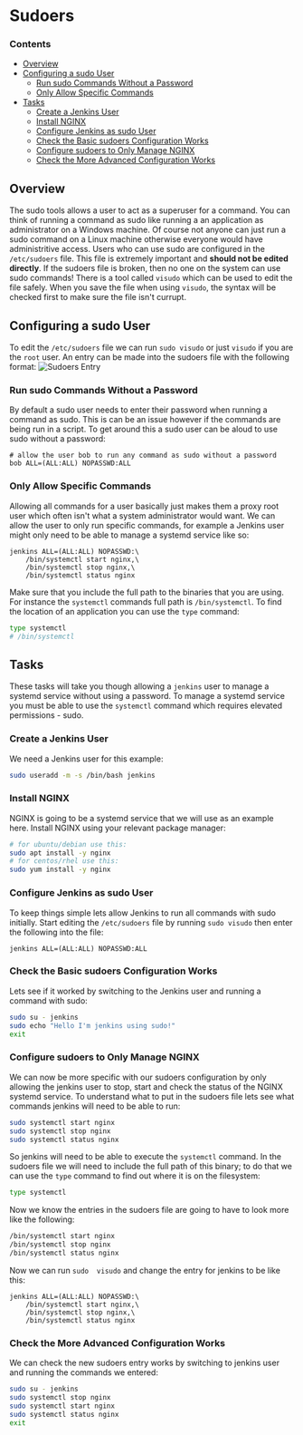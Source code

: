 <!--PROPS
{
    "prereqs": [
        "linux/nano",
        "linux/vi"
    ]
}
-->
# Sudoers
<!--TOC_START-->
### Contents
- [Overview](#overview)
- [Configuring a sudo User](#configuring-a-sudo-user)
	- [Run sudo Commands Without a Password](#run-sudo-commands-without-a-password)
	- [Only Allow Specific Commands](#only-allow-specific-commands)
- [Tasks](#tasks)
	- [Create a Jenkins User](#create-a-jenkins-user)
	- [Install NGINX](#install-nginx)
	- [Configure Jenkins as sudo User](#configure-jenkins-as-sudo-user)
	- [Check the Basic sudoers Configuration Works](#check-the-basic-sudoers-configuration-works)
	- [Configure sudoers to Only Manage NGINX](#configure-sudoers-to-only-manage-nginx)
	- [Check the More Advanced Configuration Works](#check-the-more-advanced-configuration-works)

<!--TOC_END-->
## Overview
The sudo tools allows a user to act as a superuser for a command.
You can think of running a command as sudo like running a an application as administrator on a Windows machine.
Of course not anyone can just run a sudo command on a Linux machine otherwise everyone would have administritive access.
Users who can use sudo are configured in the `/etc/sudoers` file.
This file is extremely important and **should not be edited directly**.
If the sudoers file is broken, then no one on the system can use sudo commands!
There is a tool called `visudo` which can be used to edit the file safely.
When you save the file when using `visudo`, the syntax will be checked first to make sure the file isn't currupt.
## Configuring a sudo User
To edit the `/etc/sudoers` file we can run `sudo visudo` or just `visudo` if  you are the `root` user.
An entry can be made into the sudoers file with the following format:
![Sudoers Entry](https://i.imgur.com/qMdXw1h.png)
### Run sudo Commands Without a Password
By default a sudo user needs to enter their password when running a command as sudo.
This is can be an issue however if the commands are being run in a script.
To get around this a sudo user can be aloud to use sudo without a password:
```text
# allow the user bob to run any command as sudo without a password
bob ALL=(ALL:ALL) NOPASSWD:ALL
```
### Only Allow Specific Commands
Allowing all commands for a user basically just makes them a proxy root user which often isn't what a system administrator would want.
We can allow the user to only run specific commands, for example a Jenkins user might only need to be able to manage a systemd service like so:
```text
jenkins ALL=(ALL:ALL) NOPASSWD:\
    /bin/systemctl start nginx,\
    /bin/systemctl stop nginx,\
    /bin/systemctl status nginx
```
Make sure that you include the full path to the binaries that you are using.
For instance the `systemctl` commands full path is `/bin/systemctl`.
To find the location of an application you can use the `type` command:
```bash
type systemctl 
# /bin/systemctl
```
## Tasks
These tasks will take you though allowing a `jenkins` user to manage a systemd service without using a password.
To manage a systemd service you must be able to use the `systemctl` command which requires elevated permissions - sudo.
### Create a Jenkins User
We need a Jenkins user for this example:
```bash
sudo useradd -m -s /bin/bash jenkins
```
### Install NGINX
NGINX is going to be a systemd service that we will use as an example here.
Install NGINX using your relevant package manager:
```bash
# for ubuntu/debian use this:
sudo apt install -y nginx
# for centos/rhel use this:
sudo yum install -y nginx
```
### Configure Jenkins as sudo User
To keep things simple lets allow Jenkins to run all commands with sudo initially.
Start editing the `/etc/sudoers` file by running `sudo visudo` then enter the following into the file:
```text
jenkins ALL=(ALL:ALL) NOPASSWD:ALL
```
### Check the Basic sudoers Configuration Works
Lets see if it worked by switching to the Jenkins user and running a command with sudo:
```bash
sudo su - jenkins
sudo echo "Hello I'm jenkins using sudo!"
exit
```
### Configure sudoers to Only Manage NGINX
We can now be more specific with our sudoers configuration by only allowing the jenkins user to stop, start and check the status of the NGINX systemd service.
To understand what to put in the sudoers file lets see what commands jenkins will need to be able to run:
```bash
sudo systemctl start nginx
sudo systemctl stop nginx
sudo systemctl status nginx
```
So jenkins will need to be able to execute the `systemctl` command.
In the sudoers file we will need to include the full path of this binary; to do that we can use the `type` command to find out where it is on the filesystem:
```bash
type systemctl
```
Now we know the entries in the sudoers file are going to have to look more like the following:
```bash
/bin/systemctl start nginx
/bin/systemctl stop nginx
/bin/systemctl status nginx
```
Now we can run `sudo  visudo` and change the entry for jenkins to be like this:
```text
jenkins ALL=(ALL:ALL) NOPASSWD:\
    /bin/systemctl start nginx,\
    /bin/systemctl stop nginx,\
    /bin/systemctl status nginx
```
### Check the More Advanced Configuration Works
We can check the new sudoers entry works by switching to jenkins user and running the commands we entered:
```bash
sudo su - jenkins
sudo systemctl stop nginx
sudo systemctl start nginx
sudo systemctl status nginx
exit
```
